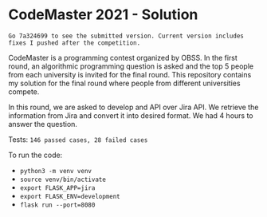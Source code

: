 # CodeMaster 2021 - Solution

```
Go 7a324699 to see the submitted version. Current version includes
fixes I pushed after the competition.
````

CodeMaster is a programming contest organized by OBSS.
In the first round, an algorithmic programming question is
asked and the top 5 people from each university is invited for
the final round. This repository contains my solution for the
final round where people from different universities compete.

In this round, we are asked to develop and API over Jira API.
We retrieve the information from Jira and convert it into desired
format. We had 4 hours to answer the question. 

Tests: `146 passed cases, 28 failed cases`

To run the code:
- `python3 -m venv venv`
- `source venv/bin/activate`
- `export FLASK_APP=jira`
- `export FLASK_ENV=development`
- `flask run --port=8080`
